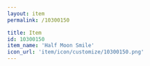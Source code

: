```yaml
---
layout: item
permalink: /10300150

title: Item
id: 10300150
item_name: 'Half Moon Smile'
icon_url: 'item/icon/customize/10300150.png'
---
```

